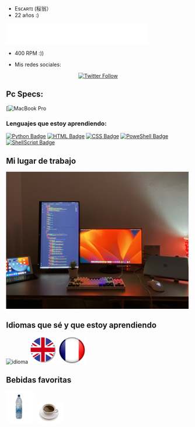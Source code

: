 

- Esᴄᴀʀᴛɪ (桜翁） 
- 22 años :)

<img src="result.gif">

- 400 RPM :))

- Mis redes sociales: 
<p align="center">
    <a href="https://twitter.com/escarti33" target="_blank">
        <img alt="Twitter Follow" src="https://img.shields.io/twitter/follow/escarti_smx?color=blue&logo=twitter&style=for-the-badge">
	<alt="Twitter Badge" />
    </a>

</p>


## Pc Specs:

[![MacBook Pro](https://img.shields.io/badge/Apple-MacBook_Pro_2012-999999?style=for-the-badge&logo=apple&logoColor=white)

### Lenguajes que estoy aprendiendo: 


[![Python Badge](https://img.shields.io/badge/python-3670A0?style=for-the-badge&logo=python&logoColor=ffdd54)](https://www.w3schools.com/python)
[![HTML Badge](https://img.shields.io/badge/html5-%23E34F26.svg?style=for-the-badge&logo=html5&logoColor=white)](https://www.w3schools.com/html/)
[![CSS Badge](https://img.shields.io/badge/css3-%231572B6.svg?style=for-the-badge&logo=css3&logoColor=white)](https://www.w3schools.com/css)
[![PoweShell Badge](https://img.shields.io/badge/PowerShell-%235391FE.svg?style=for-the-badge&logo=powershell&logoColor=white)](https://docs.microsoft.com/es-es/powershell/)
[![ShellScript Badge](https://img.shields.io/badge/shell_script-%23121011.svg?style=for-the-badge&logo=gnu-bash&logoColor=white)](https://www.shellscript.sh)

## Mi lugar de trabajo 
<img src="./img-readme/IMG_9945.jpg" alt="imagen-escritorio" width="500"/>

## Idiomas que sé y que estoy aprendiendo

<img src="./img-readme/español.png" alt="idioma" width="75"/> <img src="./img-readme/ingles.png" alt="idioma" width="75"/> <img src="./img-readme/fra.png" alt="idioma" width="75"/>

## Bebidas favoritas

<img src="./img-readme/agua.jpg" alt="imagen-escritorio" width="75"/> <img src="./img-readme/cafe.png" alt="imagen-escritorio" width="75"/>

<!--
**escartii/escartii** is a ✨ _special_ ✨ repository because its `README.md` (this file) appears on your GitHub profile.

Here are some ideas to get you started:

- 🔭 I’m currently working on ...
- 🌱 I’m currently learning ...
- 👯 I’m looking to collaborate on ...
- 🤔 I’m looking for help with ...
- 💬 Ask me about ...
- 📫 How to reach me: ...
- 😄 Pronouns: ...
- ⚡ Fun fact: ...
-->
